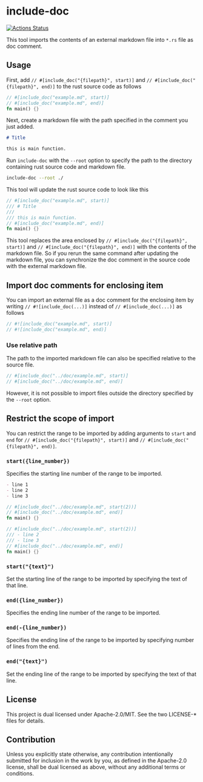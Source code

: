 # include-doc

[![Actions Status](https://github.com/frozenlib/include-doc/workflows/CI/badge.svg)](https://github.com/frozenlib/include-doc)

This tool imports the contents of an external markdown file into `*.rs` file as doc comment.

## Usage

First, add `// #[include_doc("{filepath}", start)]` and `// #[include_doc("{filepath}", end)]` to the rust source code as follows

```rust :main.rs
// #[include_doc("example.md", start)]
// #[include_doc("example.md", end)]
fn main() {}
```

Next, create a markdown file with the path specified in the comment you just added.

```md :example.md
# Title

this is main function.
```

Run `include-doc` with the `--root` option to specify the path to the directory containing rust source code and markdown file.

```sh
include-doc --root ./
```

This tool will update the rust source code to look like this

```rust :main.rs
// #[include_doc("example.md", start)]
/// # Title
///
/// this is main function.
// #[include_doc("example.md", end)]
fn main() {}
```

This tool replaces the area enclosed by `// #[include_doc("{filepath}", start)]` and `// #[include_doc("{filepath}", end)]` with the contents of the markdown file. So if you rerun the same command after updating the markdown file, you can synchronize the doc comment in the source code with the external markdown file.

## Import doc comments for enclosing item

You can import an external file as a doc comment for the enclosing item by writing `// #![include_doc(...)]` instead of `// #[include_doc(...)]` as follows

```rust
// #![include_doc("example.md", start)]
// #![include_doc("example.md", end)]
```

### Use relative path

The path to the imported markdown file can also be specified relative to the source file.

```rust
// #[include_doc("../doc/example.md", start)]
// #[include_doc("../doc/example.md", end)]
```

However, it is not possible to import files outside the directory specified by the `--root` option.

## Restrict the scope of import

You can restrict the range to be imported by adding arguments to `start` and `end` for `// #[include_doc("{filepath}", start)]` and `// #[include_doc("{filepath}", end)]`.

### `start({line_number})`

Specifies the starting line number of the range to be imported.

```md
- line 1
- line 2
- line 3
```

```rs
// #[include_doc("../doc/example.md", start(2))]
// #[include_doc("../doc/example.md", end)]
fn main() {}
```

```rs
// #[include_doc("../doc/example.md", start(2))]
/// - line 2
/// - line 3
// #[include_doc("../doc/example.md", end)]
fn main() {}
```

### `start("{text}")`

Set the starting line of the range to be imported by specifying the text of that line.

### `end({line_number})`

Specifies the ending line number of the range to be imported.

### `end(-{line_number})`

Specifies the ending line of the range to be imported by specifying number of lines from the end.

### `end("{text}")`

Set the ending line of the range to be imported by specifying the text of that line.

## License

This project is dual licensed under Apache-2.0/MIT. See the two LICENSE-\* files for details.

## Contribution

Unless you explicitly state otherwise, any contribution intentionally submitted for inclusion in the work by you, as defined in the Apache-2.0 license, shall be dual licensed as above, without any additional terms or conditions.
